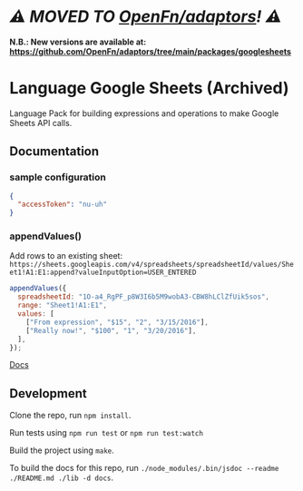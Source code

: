 # _⚠️ MOVED TO [OpenFn/adaptors](https://github.com/OpenFn/adaptors)! ⚠️_

**N.B.: New versions are available at:
https://github.com/OpenFn/adaptors/tree/main/packages/googlesheets**

# Language Google Sheets (Archived)

Language Pack for building expressions and operations to make Google Sheets API
calls.

## Documentation

### sample configuration

```json
{
  "accessToken": "nu-uh"
}
```

### appendValues()

Add rows to an existing sheet:
`https://sheets.googleapis.com/v4/spreadsheets/spreadsheetId/values/Sheet1!A1:E1:append?valueInputOption=USER_ENTERED`

```js
appendValues({
  spreadsheetId: "1O-a4_RgPF_p8W3I6b5M9wobA3-CBW8hLClZfUik5sos",
  range: "Sheet1!A1:E1",
  values: [
    ["From expression", "$15", "2", "3/15/2016"],
    ["Really now!", "$100", "1", "3/20/2016"],
  ],
});
```

[Docs](docs/index)

## Development

Clone the repo, run `npm install`.

Run tests using `npm run test` or `npm run test:watch`

Build the project using `make`.

To build the docs for this repo, run
`./node_modules/.bin/jsdoc --readme ./README.md ./lib -d docs`.
